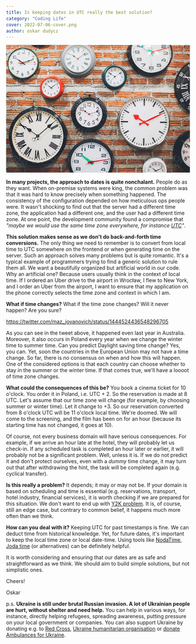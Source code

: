```yaml
---
title: Is keeping dates in UTC really the best solution?
category: "Coding Life"
cover: 2022-07-06-cover.png
author: oskar dudycz
---
```


![cover](2022-07-06-cover.png)

**In many projects, the approach to dates is quite nonchalant.** People do as they want. When on-premise systems were king, the common problem was that it was hard to know precisely when something happened. The consistency of the configuration depended on how meticulous ops people were. It wasn't shocking to find out that the server had a different time zone, the application had a different one, and the user had a different time zone. At one point, the development community found a compromise that _"maybe we would use the same time zone everywhere, for instance [UTC](https://en.wikipedia.org/wiki/Coordinated_Universal_Time)"_.

**This solution makes sense as we don't do back-and-forth time conversions.** The only thing we need to remember is to convert from local time to UTC somewhere on the frontend or when generating time on the server. Such an approach solves many problems but is quite romantic. It's a typical example of programmers trying to find a generic solution to rule them all. We want a beautifully organized but artificial world in our code. Why an artificial one? Because users usually think in the context of local time. If I ordered an Uber drive to the airport in Wrocław, I flew to New York, and I order an Uber from the airport, I want to ensure that my application on the phone correctly selects the time zone and context in which I am.

**What if time changes?** What if the time zone changes? Will it never happen? Are you sure?

https://twitter.com/maz_jovanovich/status/1444524436548296705

As you can see in the tweet above, it happened even last year in Australia. Moreover, it also occurs in Poland every year when we change the winter time to summer time. Can you predict Daylight saving time change? Yes, you can. Yet, soon the countries in the European Union may not have a time change. So far, there is no consensus on when and how this will happen. One of the considered options is that each country can choose whether to stay in the summer or the winter time. If that comes true, we'll have a loooot of time zone changes.

**What could the consequences of this be?** You book a cinema ticket for 10 o'clock. You order it in Poland, i.e. UTC + 2. So the reservation is made at 8 UTC. Let's assume that our time zone will change (for example, by choosing summer or winter time). Let it change to +3. So our reservation converted from 8 o'clock UTC will be 11 o'clock local time. We're doomed. We will come to the screening, and the film has been on for an hour (because its starting time has not changed, it goes at 10).

Of course, not every business domain will have serious consequences. For example, if we arrive an hour late at the hotel, they will probably let us check-in. If any scheduled task is completed an hour later or earlier, it will probably not be a significant problem. Well, unless it is. If we do not predict it and don't protect ourselves, even with a _dummy_ time change, it may turn out that after withdrawing the hint, the task will be completed again (e.g. cyclical transfer).

**Is this really a problem?** It depends; it may or may not be. If your domain is based on scheduling and time is essential (e.g. reservations, transport, hotel industry, financial services), it is worth checking if we are prepared for this situation. We don't want to end up with [Y2K problem](https://en.wikipedia.org/wiki/Year_2000_problem). It is, of course, still an edge case, but contrary to common belief, it happens much more often than we think.

**How can you deal with it?** Keeping UTC for past timestamps is fine. We can deduct time from historical knowledge. Yet, for future dates, it's important to keep the local time zone or local date-time. Using tools like [NodaTime](https://nodatime.org/), [Joda time](https://www.joda.org/joda-time/) (or alternatives) can be definitely helpful.

It is worth considering and ensuring that our dates are as safe and straightforward as we think. We should aim to build simple solutions, but not simplistic ones.

Cheers!

Oskar

p.s. **Ukraine is still under brutal Russian invasion. A lot of Ukrainian people are hurt, without shelter and need help.** You can help in various ways, for instance, directly helping refugees, spreading awareness, putting pressure on your local government or companies. You can also support Ukraine by donating e.g. to [Red Cross](https://www.icrc.org/en/donate/ukraine), [Ukraine humanitarian organisation](https://savelife.in.ua/en/donate/) or [donate Ambulances for Ukraine](https://www.gofundme.com/f/help-to-save-the-lives-of-civilians-in-a-war-zone).
